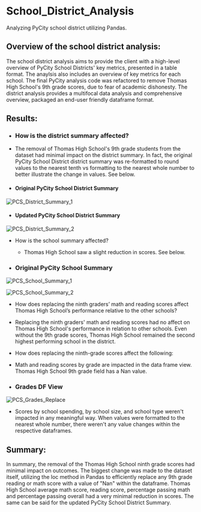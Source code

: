 # School_District_Analysis
Analyzing PyCity school district utilizing Pandas. 
## Overview of the school district analysis:
The school district analysis aims to provide the client with a high-level overview of PyCity School Districts' key metrics, presented in a table format. The anaylsis also includes an overview of key metrics for each school. The final PyCity analysis code was refactored to remove Thomas High School's 9th grade scores, due to fear of academic dishonesty. The district analysis provides a multifocal data analysis and comprehensive overview, packaged an end-user friendly dataframe format. 

## Results:
* ### How is the district summary affected?
 * The removal of Thomas High School's 9th grade students from the dataset had minimal impact on the district summary. In fact, the original PyCity School District district summary was re-formatted to round values to the nearest tenth vs formatting to the nearest whole number to better illustrate the change in values. See below. 

  * #### Original PyCity School District Summary

![PCS_District_Summary_1](https://github.com/worksm/School_District_Analysis/blob/70b122487fe070c1ad940565d68027b51125c04d/School_District_Analysis/Resources/PCS_District_Summary_1.png)

  * #### Updated PyCity School District Summary

![PCS_District_Summary_2](https://github.com/worksm/School_District_Analysis/blob/102b103ebe3f393a1bbeba57cc69a40eab6fea90/School_District_Analysis/Resources/PCS_District_Summary_2.png)

* How is the school summary affected?
  * Thomas High School saw a slight reduction in scores. See below. 
 
 * ### Original PyCity School Summary
![PCS_School_Summary_1](https://github.com/worksm/School_District_Analysis/blob/0c2252bb5e6743a775f0032ddcc5a4f0e06a4a2e/School_District_Analysis/Resources/PCS_School_Summary_1.png)

![PCS_School_Summary_2](https://github.com/worksm/School_District_Analysis/blob/37242cf421b8e4911240ce6e3bc593295654a322/School_District_Analysis/Resources/PCS_School_Summary_2.png)

* How does replacing the ninth graders’ math and reading scores affect Thomas High School’s performance relative to the other schools?
 * Replacing the ninth graders' math and reading scores had no affect on Thomas High School's performance in relation to other schools. Even without the 9th grade scores, Thomas High School remained the second highest performing school in the district. 

* How does replacing the ninth-grade scores affect the following:
 * Math and reading scores by grade are impacted in the data frame view. Thomas High School 9th grade field has a Nan value. 

 * ### Grades DF View
![PCS_Grades_Replace](https://github.com/worksm/School_District_Analysis/blob/58b2b725a09713db5c5c8980d0395a3410b257c1/School_District_Analysis/Resources/PCS_Grades_Replace.png)

* Scores by school spending, by school size, and school type weren't impacted in any meaningful way. When values were formatted to the nearest whole number, there weren't any value changes within the respective dataframes. 

## Summary: 
In summary, the removal of the Thomas High School ninth grade scores had minimal impact on outcomes. The biggest change was made to the dataset itself, utilizing the loc method in Pandas to efficiently replace any 9th grade reading or math score with a value of "Nan" within the dataframe. Thomas High School average math score, reading score, percentage passing math and percentage passing overall had a very minimal reduction in scores. The same can be said for the updated PyCity School District Summary. 

